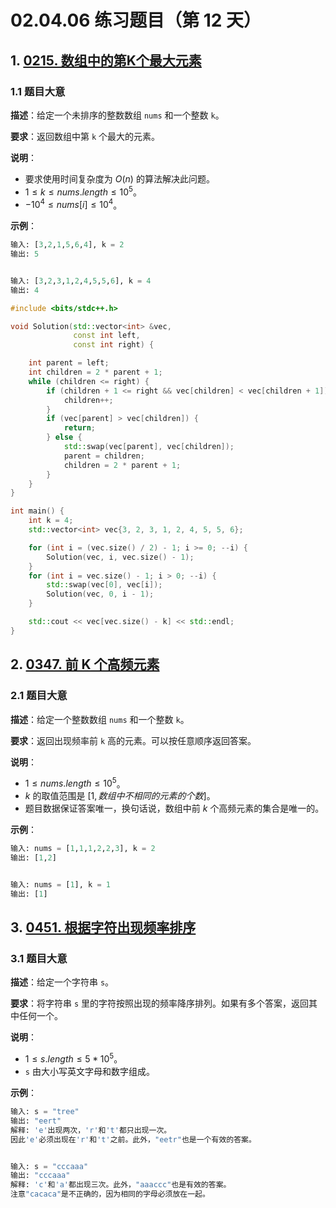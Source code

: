 # 02.04.06 练习题目（第 12 天）

## 1. [0215. 数组中的第K个最大元素](https://leetcode.cn/problems/kth-largest-element-in-an-array/)

### 1.1 题目大意

**描述**：给定一个未排序的整数数组 `nums` 和一个整数 `k`。

**要求**：返回数组中第 `k` 个最大的元素。

**说明**：

- 要求使用时间复杂度为 $O(n)$ 的算法解决此问题。
- $1 \le k \le nums.length \le 10^5$。
- $-10^4 \le nums[i] \le 10^4$。

**示例**：

```Python
输入: [3,2,1,5,6,4], k = 2
输出: 5


输入: [3,2,3,1,2,4,5,5,6], k = 4
输出: 4
```

```C++
#include <bits/stdc++.h>

void Solution(std::vector<int> &vec,
              const int left,
              const int right) {

    int parent = left;
    int children = 2 * parent + 1;
    while (children <= right) {
        if (children + 1 <= right && vec[children] < vec[children + 1]) {
            children++;
        }
        if (vec[parent] > vec[children]) {
            return;
        } else {
            std::swap(vec[parent], vec[children]);
            parent = children;
            children = 2 * parent + 1;
        }
    }
}

int main() {
    int k = 4;
    std::vector<int> vec{3, 2, 3, 1, 2, 4, 5, 5, 6};

    for (int i = (vec.size() / 2) - 1; i >= 0; --i) {
        Solution(vec, i, vec.size() - 1);
    }
    for (int i = vec.size() - 1; i > 0; --i) {
        std::swap(vec[0], vec[i]);
        Solution(vec, 0, i - 1);
    }

    std::cout << vec[vec.size() - k] << std::endl;
}
```

## 2. [0347. 前 K 个高频元素](https://leetcode.cn/problems/top-k-frequent-elements/)

### 2.1 题目大意

**描述**：给定一个整数数组 `nums` 和一个整数 `k`。

**要求**：返回出现频率前 `k` 高的元素。可以按任意顺序返回答案。

**说明**：

- $1 \le nums.length \le 10^5$。
- $k$ 的取值范围是 $[1, 数组中不相同的元素的个数]$。
- 题目数据保证答案唯一，换句话说，数组中前 $k$ 个高频元素的集合是唯一的。

**示例**：

```Python
输入: nums = [1,1,1,2,2,3], k = 2
输出: [1,2]


输入: nums = [1], k = 1
输出: [1]
```

## 3. [0451. 根据字符出现频率排序](https://leetcode.cn/problems/sort-characters-by-frequency/)

### 3.1 题目大意

**描述**：给定一个字符串 `s`。

**要求**：将字符串 `s` 里的字符按照出现的频率降序排列。如果有多个答案，返回其中任何一个。

**说明**：

- $1 \le s.length \le 5 * 10^5$。
- `s` 由大小写英文字母和数字组成。

**示例**：

```Python
输入: s = "tree"
输出: "eert"
解释: 'e'出现两次，'r'和't'都只出现一次。
因此'e'必须出现在'r'和't'之前。此外，"eetr"也是一个有效的答案。


输入: s = "cccaaa"
输出: "cccaaa"
解释: 'c'和'a'都出现三次。此外，"aaaccc"也是有效的答案。
注意"cacaca"是不正确的，因为相同的字母必须放在一起。
```